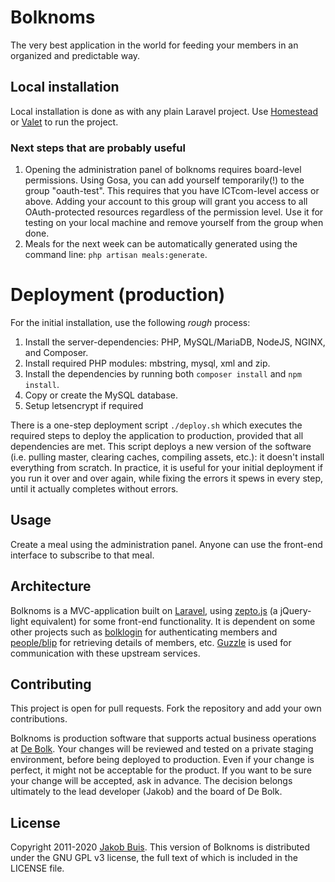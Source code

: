 # Bolknoms
The very best application in the world for feeding your members in an organized and predictable way.

## Local installation
Local installation is done as with any plain Laravel project. Use [Homestead](https://laravel.com/docs/6.x/homestead) or [Valet](https://laravel.com/docs/6.x/valet) to run the project.

### Next steps that are probably useful
1. Opening the administration panel of bolknoms requires board-level permissions. Using Gosa, you can add yourself temporarily(!) to the group "oauth-test". This requires that you have ICTcom-level access or above. Adding your account to this group will grant you access to all OAuth-protected resources regardless of the permission level. Use it for testing on your local machine and remove yourself from the group when done.
1. Meals for the next week can be automatically generated using the command line: `php artisan meals:generate`.

# Deployment (production)
For the initial installation, use the following *rough* process:

1. Install the server-dependencies: PHP, MySQL/MariaDB, NodeJS, NGINX, and Composer.
1. Install required PHP modules: mbstring, mysql, xml and zip.
1. Install the dependencies by running both `composer install` and `npm install`.
1. Copy or create the MySQL database.
1. Setup letsencrypt if required

There is a one-step deployment script `./deploy.sh` which executes the required steps to deploy the application to production, provided that all dependencies are met. This script deploys a new version of the software (i.e. pulling master, clearing caches, compiling assets, etc.): it doesn't install everything from scratch. In practice, it is useful for your initial deployment if you run it over and over again, while fixing the errors it spews in every step, until it actually completes without errors.

## Usage
Create a meal using the administration panel. Anyone can use the front-end interface to subscribe to that meal.

## Architecture
Bolknoms is a MVC-application built on [Laravel](http://laravel.com/), using [zepto.js](http://zeptojs.com/) (a jQuery-light equivalent) for some front-end functionality. It is dependent on some other projects such as [bolklogin](https://auth.debolk.nl/) for authenticating members and [people/blip](https://people.debolk.nl/) for retrieving details of members, etc. [Guzzle](guzzlephp.org) is used for communication with these upstream services.

## Contributing
This project is open for pull requests. Fork the repository and add your own contributions.

Bolknoms is production software that supports actual business operations at [De Bolk](http://www.debolk.nl). Your changes will be reviewed and tested on a private staging environment, before being deployed to production. Even if your change is perfect, it might not be acceptable for the product. If you want to be sure your change will be accepted, ask in advance. The decision belongs ultimately to the lead developer (Jakob) and the board of De Bolk.

## License
Copyright 2011-2020 [Jakob Buis](http://www.jakobbuis.com). This version of Bolknoms is distributed under the GNU GPL v3 license, the full text of which is included in the LICENSE file.
